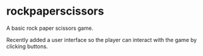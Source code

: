 # rockpaperscissors
A basic rock paper scissors game.

Recently added a user interface so the player can interact with the game by clicking buttons.

